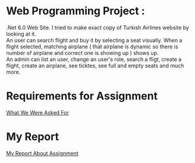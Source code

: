 # Web Programming Project :  

.Net 6.0 Web Site. I tried to make exact copy of Turkish Airlines website by looking at it.  
An user can search flight and buy it by selecting a seat visually. When a flight selected, matching airplane ( that airplane is dynamic so there is number of airplane and correct one is showing up ) shows up.  
An admin can list an user, change an user's role, search a fligt, create a flight, create an airplane, see ticktes, see full and empty seats and much more.   

# Requirements for Assignment 
[What We Were Asked For](<WebProgProje2023Güz.pdf>) 

# My Report 
[My Report About Assignment](<WebRapor.pdf>)
